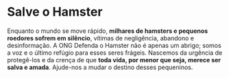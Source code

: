 # Salve o Hamster
Enquanto o mundo se move rápido, **milhares de hamsters e pequenos roedores sofrem em silêncio**, vítimas de negligência, abandono e desinformação. 
A ONG Defenda o Hamster não é apenas um abrigo; somos a voz e o último refúgio para esses seres frágeis. Nascemos da urgência de protegê-los e da crença de que
**toda vida, por menor que seja, merece ser salva e amada**. Ajude-nos a mudar o destino desses pequeninos.

